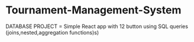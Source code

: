 # Tournament-Management-System
DATABASE PROJECT = Simple React app with 12 button using SQL queries (joins,nested,aggregation functions)s)
